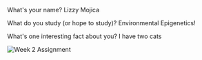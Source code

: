 What's your name? 
Lizzy Mojica

What do you study (or hope to study)?
Environmental Epigenetics!

What's one interesting fact about you? 
I have two cats

![Week 2 Assignment](image/assignment_w2.jpg)



